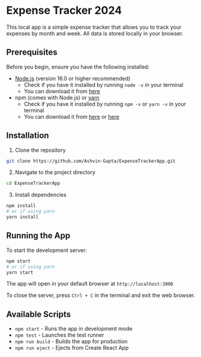 # Expense Tracker 2024

This local app is a simple expense tracker that allows you to track your expenses by month and week. All data is stored locally in your browser.

## Prerequisites

Before you begin, ensure you have the following installed:
- [Node.js](https://nodejs.org/) (version 16.0 or higher recommended)
    - Check if you have it installed by running `node -v` in your terminal
    - You can download it from [here](https://nodejs.org/en/download/)
- npm (comes with Node.js) or [yarn](https://yarnpkg.com/)
    - Check if you have it installed by running `npm -v` or `yarn -v` in your terminal
    - You can download it from [here](https://www.npmjs.com/package/npm) or [here](https://yarnpkg.com/getting-started)

## Installation

1. Clone the repository
```bash
git clone https://github.com/Ashvin-Gupta/ExpenseTrackerApp.git
```

2. Navigate to the project directory
```bash
cd ExpenseTrackerApp
```

3. Install dependencies
```bash
npm install
# or if using yarn
yarn install
```

## Running the App

To start the development server:
```bash
npm start
# or if using yarn
yarn start
```

The app will open in your default browser at `http://localhost:3000`

To close the server, press `Ctrl + C` in the terminal and exit the web browser.

## Available Scripts

- `npm start` - Runs the app in development mode
- `npm test` - Launches the test runner
- `npm run build` - Builds the app for production
- `npm run eject` - Ejects from Create React App


```
